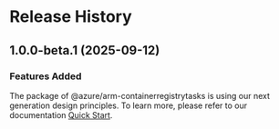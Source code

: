 # Release History
    
## 1.0.0-beta.1 (2025-09-12)

### Features Added

The package of @azure/arm-containerregistrytasks is using our next generation design principles. To learn more, please refer to our documentation [Quick Start](https://aka.ms/azsdk/js/mgmt/quickstart).
